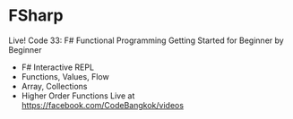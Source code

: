 # FSharp

Live! Code 33: F# Functional Programming
Getting Started for Beginner by Beginner
- F# Interactive REPL
- Functions, Values, Flow
- Array, Collections
- Higher Order Functions
Live at https://facebook.com/CodeBangkok/videos
